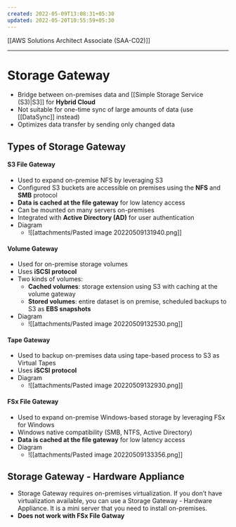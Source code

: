 ```yaml
---
created: 2022-05-09T13:08:31+05:30
updated: 2022-05-20T10:55:59+05:30
---
```

[[AWS Solutions Architect Associate (SAA-C02)]]

---
# Storage Gateway
- Bridge between on-premises data and [[Simple Storage Service (S3)|S3]] for **Hybrid Cloud**
- Not suitable for one-time sync of large amounts of data (use [[DataSync]] instead)
- Optimizes data transfer by sending only changed data

## Types of Storage Gateway

#### S3 File Gateway
-   Used to expand on-premise NFS by leveraging S3
-   Configured S3 buckets are accessible on premises using the **NFS** and **SMB** protocol
-   **Data is cached at the file gateway** for low latency access
-   Can be mounted on many servers on-premises
-   Integrated with **Active Directory (AD)** for user authentication
- Diagram
	- ![[attachments/Pasted image 20220509131940.png]]

#### Volume Gateway
-   Used for on-premise storage volumes
-   Uses **iSCSI protocol**
-   Two kinds of volumes:
    -   **Cached volumes**: storage extension using S3 with caching at the volume gateway
    -   **Stored volumes**: entire dataset is on premise, scheduled backups to S3 as **EBS snapshots**
- Diagram
	- ![[attachments/Pasted image 20220509132530.png]]

#### Tape Gateway
- Used to backup on-premises data using tape-based process to S3 as Virtual Tapes
- Uses **iSCSI protocol**
- Diagram
	- ![[attachments/Pasted image 20220509132930.png]]

#### FSx File Gateway
- Used to expand on-premise Windows-based storage by leveraging FSx for Windows
- Windows native compatibility (SMB, NTFS, Active Directory)
- **Data is cached at the file gateway** for low latency access
- Diagram
	- ![[attachments/Pasted image 20220509133356.png]]

## Storage Gateway - Hardware Appliance
-   Storage Gateway requires on-premises virtualization. If you don’t have virtualization available, you can use a Storage Gateway - Hardware Appliance. It is a mini server that you need to install on-premises.
-   **Does not work with FSx File Gatway**